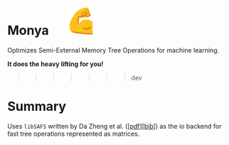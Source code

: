 # Monya &nbsp; &nbsp; &nbsp;![monya](img/monya-thumbnail.png)

Optimizes Semi-External Memory Tree Operations for machine learning.


**It does the heavy lifting for you!**
>>>>>>> dev

# Summary

Uses `libSAFS` written by Da Zheng et al.
([[pdf](http://www.cs.jhu.edu/~zhengda/sc13.pdf)][[bib](http://dl.acm.org/downformats.cfm?id=2503225&parent_id=2503210&expformat=bibtex&CFID=445591569&CFTOKEN=95321450)])
as the io backend for fast tree operations represented as matrices.
